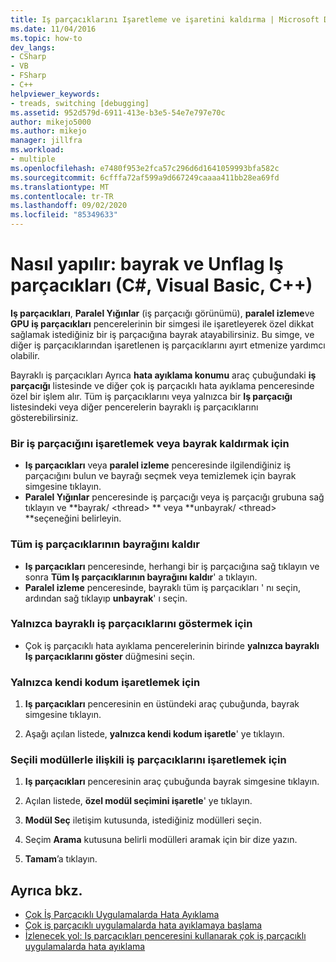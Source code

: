 ```yaml
---
title: Iş parçacıklarını Işaretleme ve işaretini kaldırma | Microsoft Docs
ms.date: 11/04/2016
ms.topic: how-to
dev_langs:
- CSharp
- VB
- FSharp
- C++
helpviewer_keywords:
- treads, switching [debugging]
ms.assetid: 952d579d-6911-413e-b3e5-54e7e797e70c
author: mikejo5000
ms.author: mikejo
manager: jillfra
ms.workload:
- multiple
ms.openlocfilehash: e7480f953e2fca57c296d6d1641059993bfa582c
ms.sourcegitcommit: 6cfffa72af599a9d667249caaaa411bb28ea69fd
ms.translationtype: MT
ms.contentlocale: tr-TR
ms.lasthandoff: 09/02/2020
ms.locfileid: "85349633"
---
```

# <a name="how-to-flag-and-unflag-threads-c-visual-basic-c"></a>Nasıl yapılır: bayrak ve Unflag Iş parçacıkları (C#, Visual Basic, C++)

**Iş parçacıkları**, **Paralel Yığınlar** (iş parçacığı görünümü), **paralel izleme**ve **GPU iş parçacıkları** pencerelerinin bir simgesi ile işaretleyerek özel dikkat sağlamak istediğiniz bir iş parçacığına bayrak atayabilirsiniz. Bu simge, ve diğer iş parçacıklarından işaretlenen iş parçacıklarını ayırt etmenize yardımcı olabilir.

Bayraklı iş parçacıkları Ayrıca **hata ayıklama konumu** araç çubuğundaki **iş parçacığı** listesinde ve diğer çok iş parçacıklı hata ayıklama penceresinde özel bir işlem alır. Tüm iş parçacıklarını veya yalnızca bir **Iş parçacığı** listesindeki veya diğer pencerelerin bayraklı iş parçacıklarını gösterebilirsiniz.

### <a name="to-flag-or-unflag-a-thread"></a>Bir iş parçacığını işaretlemek veya bayrak kaldırmak için

- **Iş parçacıkları** veya **paralel izleme** penceresinde ilgilendiğiniz iş parçacığını bulun ve bayrağı seçmek veya temizlemek için bayrak simgesine tıklayın.
- **Paralel Yığınlar** penceresinde iş parçacığı veya iş parçacığı grubuna sağ tıklayın ve **bayrak/ \<thread> ** veya **unbayrak/ \<thread> **seçeneğini belirleyin.

### <a name="to-unflag-all-threads"></a>Tüm iş parçacıklarının bayrağını kaldır

- **Iş parçacıkları** penceresinde, herhangi bir iş parçacığına sağ tıklayın ve sonra **Tüm Iş parçacıklarının bayrağını kaldır**' a tıklayın.
- **Paralel izleme** penceresinde, bayraklı tüm iş parçacıkları ' nı seçin, ardından sağ tıklayıp **unbayrak**' ı seçin.

### <a name="to-display-only-flagged-threads"></a>Yalnızca bayraklı iş parçacıklarını göstermek için

- Çok iş parçacıklı hata ayıklama pencerelerinin birinde **yalnızca bayraklı Iş parçacıklarını göster** düğmesini seçin.

### <a name="to-flag-just-my-code"></a>Yalnızca kendi kodum işaretlemek için

1. **Iş parçacıkları** penceresinin en üstündeki araç çubuğunda, bayrak simgesine tıklayın.

2. Aşağı açılan listede, **yalnızca kendi kodum işaretle**' ye tıklayın.

### <a name="to-flag-threads-that-are-associated-with-selected-modules"></a>Seçili modüllerle ilişkili iş parçacıklarını işaretlemek için

1. **Iş parçacıkları** penceresinin araç çubuğunda bayrak simgesine tıklayın.

2. Açılan listede, **özel modül seçimini işaretle**' ye tıklayın.

3. **Modül Seç** iletişim kutusunda, istediğiniz modülleri seçin.

4. Seçim **Arama** kutusuna belirli modülleri aramak için bir dize yazın.

5. **Tamam**’a tıklayın.

## <a name="see-also"></a>Ayrıca bkz.
- [Çok İş Parçacıklı Uygulamalarda Hata Ayıklama](../debugger/debug-multithreaded-applications-in-visual-studio.md)
- [Çok iş parçacıklı uygulamalarda hata ayıklamaya başlama](../debugger/get-started-debugging-multithreaded-apps.md)
- [İzlenecek yol: Iş parçacıkları penceresini kullanarak çok iş parçacıklı uygulamalarda hata ayıklama](../debugger/how-to-use-the-threads-window.md)